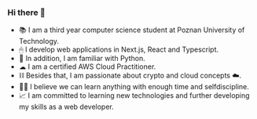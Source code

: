 ### Hi there 👋

- 📚 I am a third year computer science student at Poznan University of Technology. 
- 🖱 I develop web applications in Next.js, React and Typescript.
- 🐍 In addition, I am familiar with Python.
- ☁ I am a certified AWS Cloud Practitioner.
- ⛓ Besides that, I am passionate about crypto and cloud concepts ☁.
- 👨‍🏫 I believe we can learn anything with enough time and selfdiscipline. 
- 📈 I am committed to learning new technologies and further developing my skills as a web developer.
